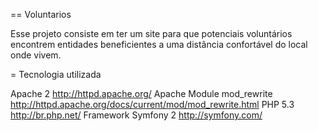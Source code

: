 == Voluntarios

Esse projeto consiste em ter um site para que potenciais voluntários encontrem
entidades beneficientes a uma distância confortável do local onde vivem.


= Tecnologia utilizada

Apache 2 <http://httpd.apache.org/>
Apache Module mod_rewrite <http://httpd.apache.org/docs/current/mod/mod_rewrite.html>
PHP 5.3 <http://br.php.net/>
Framework Symfony 2 <http://symfony.com/>


